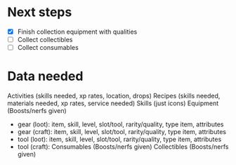 
# Next steps
- [x] Finish collection equipment with qualities
- [ ] Collect collectibles
- [ ] Collect consumables

# Data needed
Activities (skills needed, xp rates, location, drops)
Recipes (skills needed, materials needed, xp rates, service needed)
Skills (just icons)
Equipment (Boosts/nerfs given)
- gear (loot): item, skill, level, slot/tool, rarity/quality, type item, attributes
- gear (craft): item, skill, level, slot/tool, rarity/quality, type item, attributes
- tool (loot): item, skill, level, slot/tool, rarity/quality, type item, attributes
- tool (craft): 
Consumables (Boosts/nerfs given)
Collectibles (Boosts/nerfs given)





